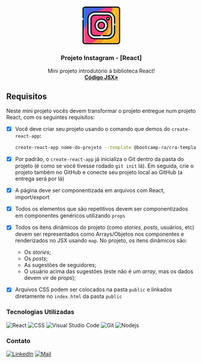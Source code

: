 <div id="top"></div>
<!-- PROJECT LOGO -->
<br />
<div align="center">
  <a href="https://github.com/picinelli/projeto-instagram-react">
    <img src="https://github.com/picinelli/projeto-instagram-react/blob/main/public/assets/img/instagram-react.png" alt="Logo" width="100">
  </a>

<h3 align="center">Projeto Instagram - [React]</h3>
  <p align="center">
    Mini projeto introdutório à biblioteca React!
    <br />
    <a href="https://github.com/picinelli/projeto-cineflix/tree/main/src"><strong>Código JSX»</strong></a>
</div>

<!-- ABOUT THE PROJECT -->

## Requisitos

Neste mini projeto vocês devem transformar o projeto entregue num projeto React, com os seguintes requisitos:

- [x]  Você deve criar seu projeto usando o comando que demos do `create-react-app`**:**
    
    ```bash
    create-react-app nome-do-projeto --template @bootcamp-ra/cra-template
    ```
    
- [x]  Por padrão, o `create-react-app` já inicializa o Git dentro da pasta do projeto (é como se você tivesse rodado `git init` lá). Em seguida, crie o projeto também no GitHub e conecte seu projeto local ao GitHub (a entrega será por lá)
- [x]  A página deve ser componentizada em arquivos com React, import/export
- [x]  Todos os elementos que são repetitivos devem ser componentizados em componentes genéricos utilizando `props`
- [x]  Todos os itens dinâmicos do projeto (como *stories*, *posts*, usuários, etc) devem ser representados como Arrays/Objetos nos componentes e renderizados no JSX usando `map`. No projeto, os itens dinâmicos são:
    - Os *stories*;
    - Os *posts*;
    - As sugestões de seguidores;
    - O usuário acima das sugestões (este não é um *array*, mas os dados devem vir de *props*);
- [x]  Arquivos CSS podem ser colocados na pasta `public` e linkados diretamente no `index.html` da pasta `public`

### Tecnologias Utilizadas

![React](https://img.shields.io/badge/React-20232A?style=for-the-badge&logo=react&logoColor=61DAFB)
![CSS](https://img.shields.io/badge/CSS-239120?&style=for-the-badge&logo=css3&logoColor=white)
![Visual Studio Code](https://img.shields.io/badge/Visual%20Studio%20Code-0078d7.svg?style=for-the-badge&logo=visual-studio-code&logoColor=white)
![Git](https://img.shields.io/badge/git-%23F05033.svg?style=for-the-badge&logo=git&logoColor=white)
![Nodejs](https://img.shields.io/badge/Node.js-43853D?style=for-the-badge&logo=node.js&logoColor=white)

<!-- CONTACT -->

### Contato

[![LinkedIn][linkedin-shield]][linkedin-url]
[![Mail][mail-shield]][mail-url]

<!-- MARKDOWN LINKS & IMAGES -->
<!-- https://www.markdownguide.org/basic-syntax/#reference-style-links -->

[linkedin-shield]: https://img.shields.io/badge/-LinkedIn-black.svg?style=for-the-badge&logo=linkedin&colorB=blue
[linkedin-url]: https://www.linkedin.com/in/pedro-ivo-brum-cinelli//
[mail-shield]: https://img.shields.io/badge/Gmail-D14836?style=for-the-badge&logo=gmail&logoColor=white
[mail-url]: mailto:cinelli.dev@gmail.com
